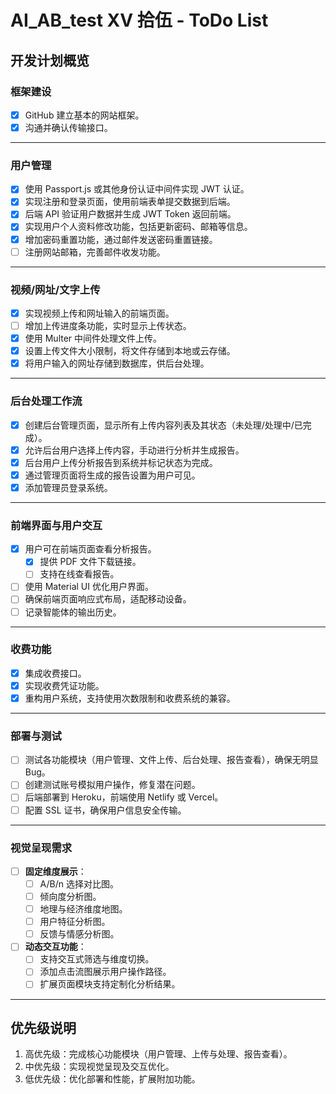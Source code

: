 # **AI_AB_test XV 拾伍 - ToDo List**

## **开发计划概览**

### **框架建设**
- [x] GitHub 建立基本的网站框架。
- [x] 沟通并确认传输接口。

---

### **用户管理**
- [x] 使用 Passport.js 或其他身份认证中间件实现 JWT 认证。
- [x] 实现注册和登录页面，使用前端表单提交数据到后端。
- [x] 后端 API 验证用户数据并生成 JWT Token 返回前端。
- [x] 实现用户个人资料修改功能，包括更新密码、邮箱等信息。
- [x] 增加密码重置功能，通过邮件发送密码重置链接。
- [ ] 注册网站邮箱，完善邮件收发功能。

---

### **视频/网址/文字上传**
- [x] 实现视频上传和网址输入的前端页面。
- [ ] 增加上传进度条功能，实时显示上传状态。
- [x] 使用 Multer 中间件处理文件上传。
- [x] 设置上传文件大小限制，将文件存储到本地或云存储。
- [x] 将用户输入的网址存储到数据库，供后台处理。

---

### **后台处理工作流**
- [x] 创建后台管理页面，显示所有上传内容列表及其状态（未处理/处理中/已完成）。
- [x] 允许后台用户选择上传内容，手动进行分析并生成报告。
- [x] 后台用户上传分析报告到系统并标记状态为完成。
- [x] 通过管理页面将生成的报告设置为用户可见。
- [x] 添加管理员登录系统。

---

### **前端界面与用户交互**
- [x] 用户可在前端页面查看分析报告。
  - [x] 提供 PDF 文件下载链接。
  - [ ] 支持在线查看报告。
- [ ] 使用 Material UI 优化用户界面。
- [ ] 确保前端页面响应式布局，适配移动设备。
- [ ] 记录智能体的输出历史。

---

### **收费功能**
- [x] 集成收费接口。
- [x] 实现收费凭证功能。
- [x] 重构用户系统，支持使用次数限制和收费系统的兼容。

---

### **部署与测试**
- [ ] 测试各功能模块（用户管理、文件上传、后台处理、报告查看），确保无明显 Bug。
- [ ] 创建测试账号模拟用户操作，修复潜在问题。
- [ ] 后端部署到 Heroku，前端使用 Netlify 或 Vercel。
- [ ] 配置 SSL 证书，确保用户信息安全传输。

---

### **视觉呈现需求**
- [ ] **固定维度展示**：
  - [ ] A/B/n 选择对比图。
  - [ ] 倾向度分析图。
  - [ ] 地理与经济维度地图。
  - [ ] 用户特征分析图。
  - [ ] 反馈与情感分析图。
- [ ] **动态交互功能**：
  - [ ] 支持交互式筛选与维度切换。
  - [ ] 添加点击流图展示用户操作路径。
  - [ ] 扩展页面模块支持定制化分析结果。

---

## **优先级说明**
1. 高优先级：完成核心功能模块（用户管理、上传与处理、报告查看）。
2. 中优先级：实现视觉呈现及交互优化。
3. 低优先级：优化部署和性能，扩展附加功能。

